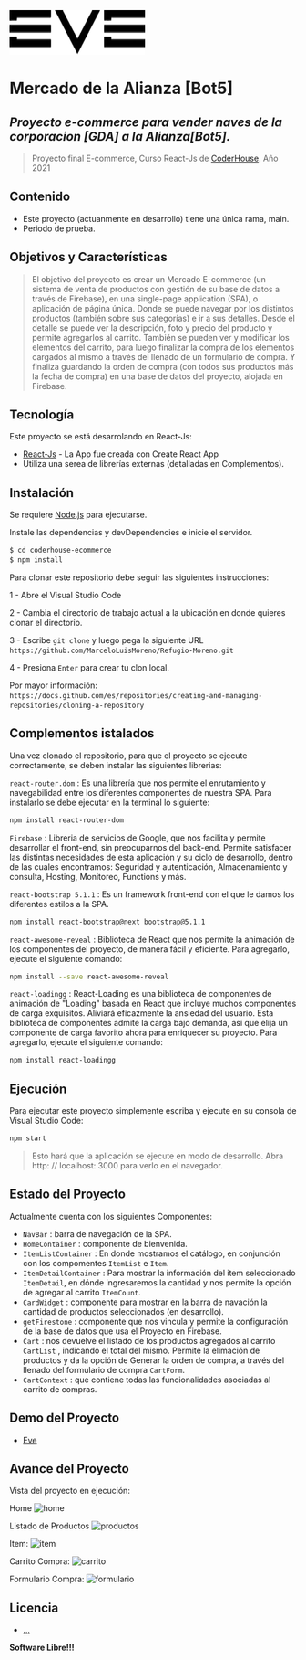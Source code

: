 ![EVE](https://github.com/cfhd31/react-js/blob/master/public/assets/imagen/eve0.png)
# Mercado de la Alianza [Bot5]
## _Proyecto e-commerce para vender naves de la corporacion [GDA] a la Alianza[Bot5]._
> Proyecto final E-commerce, Curso React-Js de [CoderHouse](https://www.coderhouse.com/). Año 2021 

## Contenido
- Este proyecto (actuanmente en desarrollo) tiene una única rama, main.
- Periodo de prueba.

## Objetivos y Características

> El objetivo del proyecto es crear un Mercado  E-commerce  (un sistema de venta de productos con gestión de 
> su base de datos a través de Firebase), en una single-page application (SPA), o aplicación de página única. 
>Donde se puede navegar por los distintos productos (también sobre sus categorías)
>e ir a sus detalles. Desde el detalle se puede ver la descripción, foto y precio del producto y permite 
>agregarlos al carrito. También se pueden ver y modificar los elementos del carrito, para luego finalizar la compra de
>los elementos cargados al mismo a través del llenado de un formulario de compra. Y finaliza guardando la orden
>de compra (con todos sus productos más la fecha de compra) en una base de datos del proyecto, alojada en Firebase.


## Tecnología

Este proyecto se está desarrolando en React-Js:

- [React-Js](https://create-react-app.dev/) - La App fue creada con Create React App
- Utiliza una serea de librerías externas (detalladas en Complementos).

## Instalación

Se requiere [Node.js](https://nodejs.org/en/) para ejecutarse.

Instale las dependencias y devDependencies e inicie el servidor.

```sh
$ cd coderhouse-ecommerce
$ npm install

```

Para clonar este repositorio debe seguir las siguientes instrucciones:

1 - Abre el Visual Studio Code

2 - Cambia el directorio de trabajo actual a la ubicación en donde quieres clonar el directorio.

3 - Escribe `git clone` y luego pega la siguiente URL `https://github.com/MarceloLuisMoreno/Refugio-Moreno.git`

4 - Presiona `Enter` para crear tu clon local.

Por mayor información: `https://docs.github.com/es/repositories/creating-and-managing-repositories/cloning-a-repository`

## Complementos istalados

Una vez clonado el repositorio, para que el proyecto se ejecute correctamente, se deben instalar las siguientes librerias:

`react-router.dom`  : Es una librería que nos permite el enrutamiento y navegabilidad entre los diferentes componentes de nuestra SPA. Para instalarlo se debe ejecutar en la terminal lo siguiente:

```sh
npm install react-router-dom
```

`Firebase`  : Libreria de servicios de Google, que nos facilita y permite desarrollar el front-end, sin preocuparnos del back-end. Permite satisfacer las distintas necesidades de esta aplicación y su ciclo de desarrollo, dentro de las cuales encontramos: Seguridad y autenticación, Almacenamiento y consulta, Hosting, Monitoreo, Functions y más.

`react-bootstrap 5.1.1`  : Es un framework front-end con el que le damos los diferentes estilos a la SPA.

```sh
npm install react-bootstrap@next bootstrap@5.1.1
```

`react-awesome-reveal`  : Biblioteca de React que nos permite la animación de los componentes del proyecto, de manera fácil y eficiente. Para agregarlo, ejecute el siguiente comando:
```sh
npm install --save react-awesome-reveal
```


`react-loadingg`  : React-Loading es una biblioteca de componentes de animación de "Loading" basada en React que incluye muchos componentes de carga exquisitos. Aliviará eficazmente la ansiedad del usuario. Esta biblioteca de componentes admite la carga bajo demanda, así que elija un componente de carga favorito ahora para enriquecer su proyecto. Para agregarlo, ejecute el siguiente comando:
```sh
npm install react-loadingg
```

## Ejecución

Para ejecutar este proyecto simplemente escriba y ejecute en su consola de Visual Studio Code:

```sh
npm start
```
>Esto hará que la aplicación se ejecute en modo de desarrollo.
>Abra http: // localhost: 3000 para verlo en el navegador.


## Estado del Proyecto

Actualmente cuenta con los siguientes Componentes: 
- `NavBar` : barra de navegación de la SPA.
- `HomeContainer` : componente de bienvenida.
- `ItemListContainer` : En donde mostramos el catálogo, en conjunción con los compomentes `ItemList` e `Item`.
- `ItemDetailContainer` : Para mostrar la información del item seleccionado `ItemDetail`, en  dónde ingresaremos la cantidad y nos permite la opción de agregar al carrito `ItemCount`.
- `CardWidget` : componente para mostrar en la barra de navación la cantidad de productos seleccionados (en desarrollo).
- `getFirestone` : componente que nos vincula y permite la configuración de la base de datos que usa el Proyecto en Firebase.
- `Cart` : nos devuelve el listado de los productos agregados al carrito `CartList` , indicando el total del mismo. Permite la elimación de productos y da la opción de Generar la orden de compra, a través del llenado del formulario de compra `CartForm`.
- `CartContext` : que contiene todas las funcionalidades asociadas al carrito de compras.

## Demo del Proyecto
- [Eve](https://github.com/cfhd31/react-js/blob/master/public/assets/imagen/eve0.png)

## Avance del Proyecto

Vista del proyecto en ejecución:

Home
![home](....)

Listado de Productos
![productos](....)

Item:
![item](...)

Carrito Compra:
![carrito](...)

Formulario Compra:
![formulario](...)

## Licencia

- [...](...)


**Software Libre!!!**